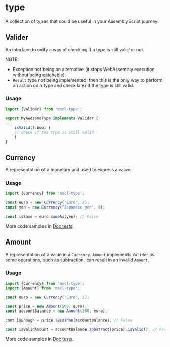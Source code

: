 # type

A collection of types that could be useful in your AssemblyScript journey.

## Valider

An interface to unify a way of checking if a type is still valid or not.

NOTE: 
- Exception not being an alternative (it stops WebAssembly execution without being catchable);
- `Result` type not being implemented;
then this is the only way to perform an action on a type and check later if the type is still valid.

### Usage

```typescript
import {Valider} from 'mscl-type';

export MyAwesomeType implements Valider {
...
    isValid():bool {
    // check if the type is still valid
    }
}
```

## Currency

A representation of a monetary unit used to express a value.

### Usage

```typescript
import {Currency} from 'mscl-type';

const euro = new Currency("Euro", 2);
const yen = new Currency("Japanese yen", 0);

const isSame = euro.sameAs(yen); // False
```

More code samples in [Doc tests](assembly/__tests__/currency.spec.ts#L3).

## Amount

A representation of a value in a `Currency`. `Amount` implements `Valider` as some operations, such as subtraction,
can result in an invalid `Amount`.

### Usage

```typescript
import {Currency} from 'mscl-type';
import {Amount} from 'mscl-type';

const euro = new Currency("Euro", 2);

const price = new Amount(500, euro);
const accountBalance = new Amount(100, euro);

cont isEnough = price.lessThan(accountBalance); // False

const isValidAmount = accountBalance.substract(price).isValid(); // False
```

More code samples in [Doc tests](assembly/__tests__/amount.spec.ts#L4).
